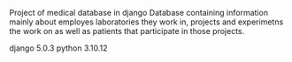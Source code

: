 Project of medical database in django
Database containing information mainly about employes laboratories they work in, projects and experimetns the work on as well as patients that participate in those projects.

django 5.0.3
python 3.10.12
